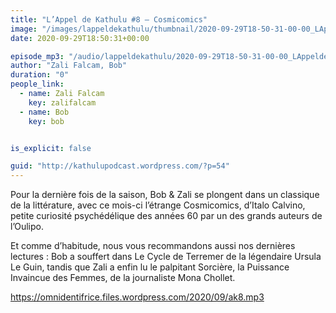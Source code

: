 ```yaml
---
title: "L’Appel de Kathulu #8 – Cosmicomics"
image: "/images/lappeldekathulu/thumbnail/2020-09-29T18-50-31-00-00_LAppeldeKathulu8Cosmicomics.jpg"
date: 2020-09-29T18:50:31+00:00

episode_mp3: "/audio/lappeldekathulu/2020-09-29T18-50-31-00-00_LAppeldeKathulu8Cosmicomics.mp3"
author: "Zali Falcam, Bob"
duration: "0"
people_link: 
  - name: Zali Falcam
    key: zalifalcam
  - name: Bob
    key: bob


is_explicit: false

guid: "http://kathulupodcast.wordpress.com/?p=54"
---
```


<PodcastHeader/>

<!-- ECRIRE LA DESCRIPTION DE L'EPISODE SOUS CETTE LIGNE -->

<p>Pour la dernière fois de la saison, Bob &amp; Zali se plongent dans un classique de la littérature, avec ce mois-ci l’étrange Cosmicomics, d’Italo Calvino, petite curiosité psychédélique des années 60 par un des grands auteurs de l’Oulipo.</p>



<p>Et comme d’habitude, nous vous recommandons aussi nos dernières lectures :&nbsp;Bob a souffert dans Le Cycle de Terremer&nbsp;de la légendaire Ursula Le Guin, tandis que Zali a enfin lu le palpitant&nbsp;Sorcière, la Puissance Invaincue des Femmes, de la journaliste Mona Chollet.</p>



 
<a href="https://omnidentifrice.files.wordpress.com/2020/09/ak8.mp3" rel="nofollow">https://omnidentifrice.files.wordpress.com/2020/09/ak8.mp3</a>
 


